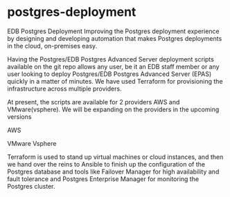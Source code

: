 # postgres-deployment
EDB Postgres Deployment
Improving the Postgres deployment experience by designing and developing automation that makes Postgres deployments in the cloud, on-premises easy.

Having the Postgres/EDB Postgres Advanced Server deployment scripts available on the git repo allows any user, be it an EDB staff member or any user looking to deploy Postgres/EDB Postgres Advanced Server (EPAS) quickly in a matter of minutes. We have used Terraform for provisioning the infrastructure across multiple providers.

At present, the scripts are available for 2 providers AWS and VMware(vsphere). We will be expanding on the providers in the upcoming versions

AWS

VMware Vsphere

Terraform is used to stand up virtual machines or cloud instances, and then we hand over the reins to Ansible to finish up the configuration of the Postgres database and tools like Failover Manager for high availability and fault tolerance and Postgres Enterprise Manager for monitoring the Postgres cluster.
